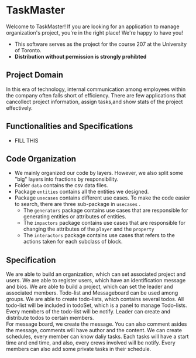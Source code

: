 TaskMaster
==================
Welcome to TaskMaster! If you are looking for an application to manage organization's project, you're in the
right place! We're happy to have you!

- This software serves as the project for the course 207 at the University of Toronto.
- **Distribution without permission is strongly prohibted**

Project Domain
--------------
In this era of technology, internal communication among employees within the company often falls short of efficiency.
There are few applications that cancollect project information, assign tasks,and show stats of the project effectively.

Functionalities and Specifications
----------------------------------

- FILL THIS

Code Organization
-----------------

- We mainly organized our code by layers. However, we also split some "big" layers into fractions by responsibility.
- Folder `data` contains the csv data files.
- Package `entities` contains all the entities we designed.
- Package `usecases` contains different use cases. To make the code easier to search, there are three sub-package
  in `usecases` .
    - The `generators` package contains use cases that are responsible for generating entities or attributes of
      entities.
    - The `impactors` package contains use cases that are responsible for changing the attributes of the `player` and
      the `property`
    - The `interactors` package contains use cases that refers to the actions taken for each subclass of block.

Specification
-------------
We are able to build an organization, which can set associated project and users.
We are able to register users, which have an identification message and bios.
We are able to build a project, which can set the leader and associated members. Todo-list and Messageboard can be used
among groups.
We are able to create todo-lists, which contains several todos. All todo-list will be included in todoSet, which is a
panel to manage Todo-lists. Every members of the todo-list will be notify. Leader can create and distribute todos to
certain members.  
For message board, we create the message. You can also comment asides the message, comments will have author and the
content.
We can create schedules, every member can know daliy tasks. Each tasks will have a start time and end time, and also,
every crews involved will be notify. Every members can also add some private tasks in their schedule.

